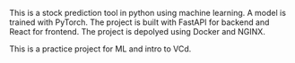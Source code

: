 This is a stock prediction tool in python using machine learning. A model is trained with PyTorch. The project is built with FastAPI for backend and React for frontend. The project is depolyed using Docker and NGINX.

This is a practice project for ML and intro to VCd.